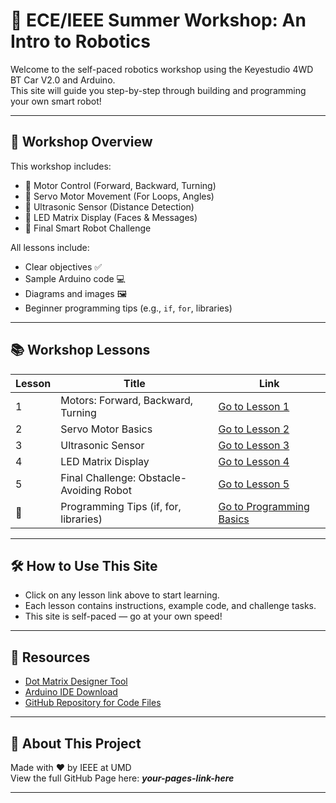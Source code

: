 # 🤖 ECE/IEEE Summer Workshop: An Intro to Robotics

Welcome to the self-paced robotics workshop using the Keyestudio 4WD BT Car V2.0 and Arduino.  
This site will guide you step-by-step through building and programming your own smart robot!

---

## 🚀 Workshop Overview

This workshop includes:
- 🔧 Motor Control (Forward, Backward, Turning)
- 🔁 Servo Motor Movement (For Loops, Angles)
- 📡 Ultrasonic Sensor (Distance Detection)
- 🔲 LED Matrix Display (Faces & Messages)
- 🧠 Final Smart Robot Challenge

All lessons include:
- Clear objectives ✅  
- Sample Arduino code 💻  
- Diagrams and images 🖼️  
- Beginner programming tips (e.g., `if`, `for`, libraries)

---

## 📚 Workshop Lessons

| Lesson | Title | Link |
|--------|-------|------|
| 1 | Motors: Forward, Backward, Turning | [Go to Lesson 1](https://github.com/ArtMil86/ECE-IEEE-Summer-Workshop/blob/main/Lesson%201%20-%20Motors%3A%20Forward%20Backward%2C%20Left%20%26%20Right.md) |
| 2 | Servo Motor Basics | [Go to Lesson 2](https://github.com/ArtMil86/ECE-IEEE-Summer-Workshop/blob/main/Lesson%202%20-%20Servo%20Motor.md) |
| 3 | Ultrasonic Sensor | [Go to Lesson 3](https://github.com/ArtMil86/ECE-IEEE-Summer-Workshop/blob/main/Lesson%203%20Ultrasonic%20Sensor.md) |
| 4 | LED Matrix Display | [Go to Lesson 4](https://github.com/ArtMil86/ECE-IEEE-Summer-Workshop/blob/main/Lesson%204%20-%208x16%20LED%20Matrix.md) |
| 5 | Final Challenge: Obstacle-Avoiding Robot | [Go to Lesson 5](https://github.com/ArtMil86/ECE-IEEE-Summer-Workshop/blob/main/Lesson%205%20-%20Smart%20Obstacle%20-%20Avoiding%20Robot.md) |
| 🚧 | Programming Tips (if, for, libraries) | [Go to Programming Basics](./programming-basics.md) |

---

## 🛠️ How to Use This Site

- Click on any lesson link above to start learning.
- Each lesson contains instructions, example code, and challenge tasks.
- This site is self-paced — go at your own speed!

---

## 🔗 Resources

- [Dot Matrix Designer Tool](https://xantorohara.github.io/led-matrix-editor/)
- [Arduino IDE Download](https://www.arduino.cc/en/software)
- [GitHub Repository for Code Files](https://github.com/ArtMil86/ECE-IEEE-Summer-Workshop)

---

## 📸 About This Project

Made with ❤️ by IEEE at UMD  
View the full GitHub Page here: **_your-pages-link-here_**

---

